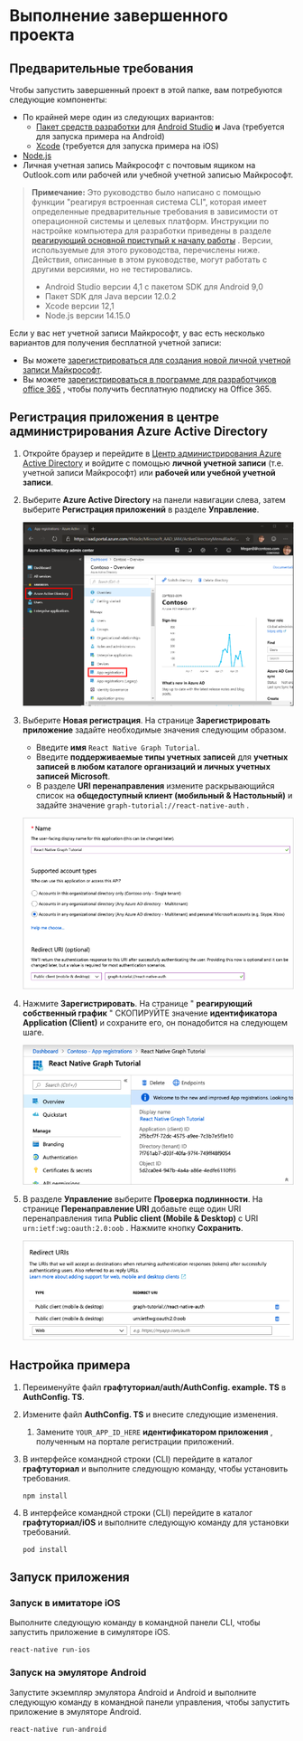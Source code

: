 # <a name="how-to-run-the-completed-project"></a>Выполнение завершенного проекта

## <a name="prerequisites"></a>Предварительные требования

Чтобы запустить завершенный проект в этой папке, вам потребуются следующие компоненты:

- По крайней мере один из следующих вариантов:
  - [Пакет средств разработки](https://jdk.java.net) для [Android Studio](https://developer.android.com/studio/) **и** Java (требуется для запуска примера на Android)
  - [Xcode](https://developer.apple.com/xcode/) (требуется для запуска примера на iOS)
- [Node.js](https://nodejs.org)
- Личная учетная запись Майкрософт с почтовым ящиком на Outlook.com или рабочей или учебной учетной записью Майкрософт.

> **Примечание:** Это руководство было написано с помощью функции "реагируя встроенная система CLI", которая имеет определенные предварительные требования в зависимости от операционной системы и целевых платформ. Инструкции по настройке компьютера для разработки приведены в разделе [реагирующий основной приступый к началу работы](https://facebook.github.io/react-native/docs/getting-started) . Версии, используемые для этого руководства, перечислены ниже. Действия, описанные в этом руководстве, могут работать с другими версиями, но не тестировались.
>
> - Android Studio версии 4,1 с пакетом SDK для Android 9,0
> - Пакет SDK для Java версии 12.0.2
> - Xcode версии 12,1
> - Node.js версии 14.15.0

Если у вас нет учетной записи Майкрософт, у вас есть несколько вариантов для получения бесплатной учетной записи:

- Вы можете [зарегистрироваться для создания новой личной учетной записи Майкрософт](https://signup.live.com/signup?wa=wsignin1.0&rpsnv=12&ct=1454618383&rver=6.4.6456.0&wp=MBI_SSL_SHARED&wreply=https://mail.live.com/default.aspx&id=64855&cbcxt=mai&bk=1454618383&uiflavor=web&uaid=b213a65b4fdc484382b6622b3ecaa547&mkt=E-US&lc=1033&lic=1).
- Вы можете [зарегистрироваться в программе для разработчиков office 365](https://developer.microsoft.com/office/dev-program) , чтобы получить бесплатную подписку на Office 365.

## <a name="register-an-application-with-the-azure-active-directory-admin-center"></a>Регистрация приложения в центре администрирования Azure Active Directory

1. Откройте браузер и перейдите в [Центр администрирования Azure Active Directory](https://aad.portal.azure.com) и войдите с помощью **личной учетной записи** (т.е. учетной записи Майкрософт) или **рабочей или учебной учетной записи**.

1. Выберите **Azure Active Directory** на панели навигации слева, затем выберите **Регистрация приложений** в разделе **Управление**.

    ![Снимок экрана с регистрациями приложений ](/tutorial/images/aad-portal-app-registrations.png)

1. Выберите **Новая регистрация**. На странице **Зарегистрировать приложение** задайте необходимые значения следующим образом.

    - Введите **имя** `React Native Graph Tutorial`.
    - Введите **поддерживаемые типы учетных записей** для **учетных записей в любом каталоге организаций и личных учетных записей Microsoft**.
    - В разделе **URI перенаправления** измените раскрывающийся список на **общедоступный клиент (мобильный & Настольный)** и задайте значение `graph-tutorial://react-native-auth` .

    ![Снимок страницы "регистрация приложения"](/tutorial/images/aad-register-an-app.png)

1. Нажмите **Зарегистрировать**. На странице " **реагирующий собственный график** " СКОПИРУЙТЕ значение **идентификатора Application (Client)** и сохраните его, он понадобится на следующем шаге.

    ![Снимок экрана с ИДЕНТИФИКАТОРом приложения для новой регистрации приложения](/tutorial/images/aad-application-id.png)

1. В разделе **Управление** выберите **Проверка подлинности**. На странице **Перенаправление URI** добавьте еще один URI перенаправления типа **Public client (Mobile & Desktop)** с URI `urn:ietf:wg:oauth:2.0:oob` . Нажмите кнопку **Сохранить**.

    ![Снимок экрана со страницей URI перенаправления](/tutorial/images/aad-redirect-uris.png)

## <a name="configure-the-sample"></a>Настройка примера

1. Переименуйте файл **графтуториал/auth/AuthConfig. example. TS** в **AuthConfig. TS**.
1. Измените файл **AuthConfig. TS** и внесите следующие изменения.
    1. Замените `YOUR_APP_ID_HERE` **идентификатором приложения** , полученным на портале регистрации приложений.

1. В интерфейсе командной строки (CLI) перейдите в каталог **графтуториал** и выполните следующую команду, чтобы установить требования.

    ```Shell
    npm install
    ```

1. В интерфейсе командной строки (CLI) перейдите в каталог **графтуториал/iOS** и выполните следующую команду для установки требований.

    ```Shell
    pod install
    ```

## <a name="run-the-sample"></a>Запуск приложения

### <a name="run-on-ios-simulator"></a>Запуск в имитаторе iOS

Выполните следующую команду в командной панели CLI, чтобы запустить приложение в симуляторе iOS.

```Shell
react-native run-ios
```

### <a name="run-on-android-emulator"></a>Запуск на эмуляторе Android

Запустите экземпляр эмулятора Android и Android и выполните следующую команду в командной панели управления, чтобы запустить приложение в эмуляторе Android.

```Shell
react-native run-android
```
